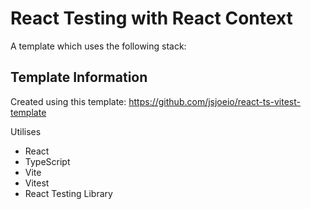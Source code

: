 # React Testing with React Context

A template which uses the following stack:

## Template Information

Created using this template: https://github.com/jsjoeio/react-ts-vitest-template

Utilises

- React
- TypeScript
- Vite
- Vitest
- React Testing Library
